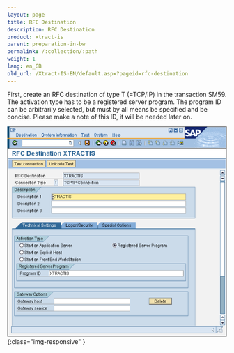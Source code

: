 ```yaml
---
layout: page
title: RFC Destination
description: RFC Destination
product: xtract-is
parent: preparation-in-bw
permalink: /:collection/:path
weight: 1
lang: en_GB
old_url: /Xtract-IS-EN/default.aspx?pageid=rfc-destination
---
```


First, create an RFC destination of type T (=TCP/IP) in the transaction SM59. The activation type has to be a registered server program. The program ID can be arbitrarily selected, but must by all means be specified and be concise. Please make a note of this ID, it will be needed later on.

![OHS-RFC-Destination](/img/content/OHS-RFC-Destination.png){:class="img-responsive" }

